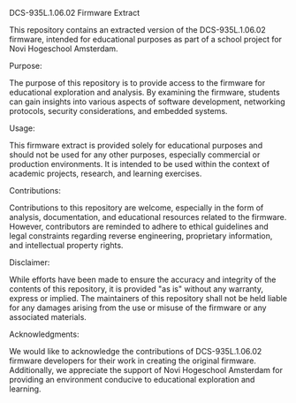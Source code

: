 DCS-935L.1.06.02 Firmware Extract

This repository contains an extracted version of the DCS-935L.1.06.02 firmware, intended for educational purposes as part of a school project for Novi Hogeschool Amsterdam.

Purpose:

The purpose of this repository is to provide access to the firmware for educational exploration and analysis. By examining the firmware, students can gain insights into various aspects of software development, networking protocols, security considerations, and embedded systems.

Usage:

This firmware extract is provided solely for educational purposes and should not be used for any other purposes, especially commercial or production environments. It is intended to be used within the context of academic projects, research, and learning exercises.

Contributions:

Contributions to this repository are welcome, especially in the form of analysis, documentation, and educational resources related to the firmware. However, contributors are reminded to adhere to ethical guidelines and legal constraints regarding reverse engineering, proprietary information, and intellectual property rights.

Disclaimer:

While efforts have been made to ensure the accuracy and integrity of the contents of this repository, it is provided "as is" without any warranty, express or implied. The maintainers of this repository shall not be held liable for any damages arising from the use or misuse of the firmware or any associated materials.

Acknowledgments:

We would like to acknowledge the contributions of DCS-935L.1.06.02 firmware developers for their work in creating the original firmware. Additionally, we appreciate the support of Novi Hogeschool Amsterdam for providing an environment conducive to educational exploration and learning.
